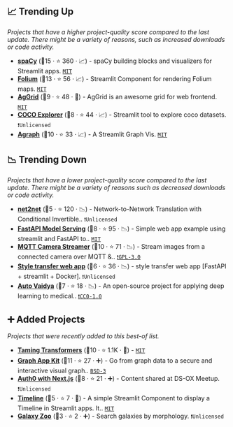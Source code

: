 ## 📈 Trending Up

_Projects that have a higher project-quality score compared to the last update. There might be a variety of reasons, such as increased downloads or code activity._

- <b><a href="https://share.streamlit.io/ines/spacy-streamlit-demo/master/app.py">spaCy</a></b> (🥇15 ·  ⭐ 360 · 📈) - spaCy building blocks and visualizers for Streamlit apps. <code><a href="http://bit.ly/34MBwT8">MIT</a></code>
- <b><a href="https://share.streamlit.io/randyzwitch/streamlit-folium/examples/streamlit_app.py">Folium</a></b> (🥇13 ·  ⭐ 56 · 📈) - Streamlit Component for rendering Folium maps. <code><a href="http://bit.ly/34MBwT8">MIT</a></code>
- <b><a href="https://share.streamlit.io/pablocfonseca/streamlit-aggrid/main/example.py">AgGrid</a></b> (🥉9 ·  ⭐ 48 · 🐣) - AgGrid is an awesome grid for web frontend. <code><a href="http://bit.ly/34MBwT8">MIT</a></code>
- <b><a href="https://github.com/i008/COCO-dataset-explorer">COCO Explorer</a></b> (🥈8 ·  ⭐ 44 · 📈) - Streamlit tool to explore coco datasets. <code>❗Unlicensed</code>
- <b><a href="https://github.com/ChrisChross/streamlit-agraph">Agraph</a></b> (🥉10 ·  ⭐ 33 · 📈) - A Streamlit Graph Vis. <code><a href="http://bit.ly/34MBwT8">MIT</a></code>

## 📉 Trending Down

_Projects that have a lower project-quality score compared to the last update. There might be a variety of reasons such as decreased downloads or code activity._

- <b><a href="https://github.com/CompVis/net2net">net2net</a></b> (🥉5 ·  ⭐ 120 · 📉) - Network-to-Network Translation with Conditional Invertible.. <code>❗Unlicensed</code>
- <b><a href="https://github.com/davidefiocco/streamlit-fastapi-model-serving">FastAPI Model Serving</a></b> (🥉8 ·  ⭐ 95 · 📉) - Simple web app example using streamlit and FastAPI to.. <code><a href="http://bit.ly/34MBwT8">MIT</a></code>
- <b><a href="https://github.com/robmarkcole/mqtt-camera-streamer">MQTT Camera Streamer</a></b> (🥇10 ·  ⭐ 71 · 📉) - Stream images from a connected camera over MQTT &.. <code><a href="http://bit.ly/2M0xdwT">❗️GPL-3.0</a></code>
- <b><a href="https://github.com/amalshaji/style-transfer">Style transfer web app</a></b> (🥉6 ·  ⭐ 36 · 📉) - style transfer web app [FastAPI + streamlit + Docker]. <code>❗Unlicensed</code>
- <b><a href="https://auto-vaidya.herokuapp.com/">Auto Vaidya</a></b> (🥈7 ·  ⭐ 18 · 📉) - An open-source project for applying deep learning to medical.. <code><a href="https://tldrlegal.com/search?q=CC0-1.0">❗️CC0-1.0</a></code>

## ➕ Added Projects

_Projects that were recently added to this best-of list._

- <b><a href="https://github.com/CompVis/taming-transformers">Taming Transformers</a></b> (🥇10 ·  ⭐ 1.1K · 🐣) -  <code><a href="http://bit.ly/34MBwT8">MIT</a></code>
- <b><a href="https://github.com/graphistry/graph-app-kit">Graph App Kit</a></b> (🥈11 ·  ⭐ 27 · ➕) - Go from graph data to a secure and interactive visual graph.. <code><a href="http://bit.ly/3aKzpTv">BSD-3</a></code>
- <b><a href="https://github.com/asehmi/Data-Science-Meetup-Oxford/tree/master/StreamlitComponent">Auth0 with Next.js</a></b> (🥉8 ·  ⭐ 21 · ➕) - Content shared at DS-OX Meetup. <code>❗Unlicensed</code>
- <b><a href="https://www.innerdoc.com/nlp-timeline-demo/">Timeline</a></b> (🥉5 ·  ⭐ 7 · 🐣) - A simple Streamlit Component to display a Timeline in Streamlit apps. It.. <code><a href="http://bit.ly/34MBwT8">MIT</a></code>
- <b><a href="https://share.streamlit.io/mwalmsley/galaxy-poster/gz_decals_mike_walmsley.py">Galaxy Zoo</a></b> (🥉3 ·  ⭐ 2 · ➕) - Search galaxies by morphology. <code>❗Unlicensed</code>

